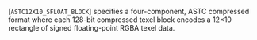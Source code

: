 [`ASTC12X10_SFLOAT_BLOCK`] specifies a four-component, ASTC
compressed format where each 128-bit compressed texel block encodes a
12×10 rectangle of signed floating-point RGBA texel data.
